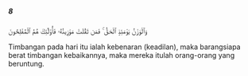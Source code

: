 ##### 8

<span class="ayah">وَٱلْوَزْنُ يَوْمَئِذٍ ٱلْحَقُّ ۚ فَمَن ثَقُلَتْ مَوَٰزِينُهُۥ فَأُو۟لَٰٓئِكَ هُمُ ٱلْمُفْلِحُونَ</span>

<span class="ayah_translation">Timbangan pada hari itu ialah kebenaran (keadilan), maka barangsiapa berat timbangan kebaikannya, maka mereka itulah orang-orang yang beruntung.</span>
